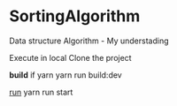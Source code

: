 # SortingAlgorithm
Data structure Algorithm - My understading

Execute in local
Clone the project

<b>build</b>
if yarn
yarn run build:dev

<u>run</u>
yarn run start
